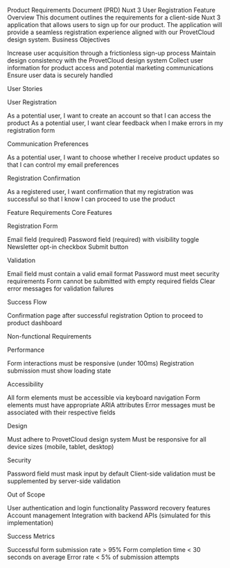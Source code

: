 Product Requirements Document (PRD)
Nuxt 3 User Registration Feature
Overview
This document outlines the requirements for a client-side Nuxt 3 application that allows users to sign up for our product. The application will provide a seamless registration experience aligned with our ProvetCloud design system.
Business Objectives

Increase user acquisition through a frictionless sign-up process
Maintain design consistency with the ProvetCloud design system
Collect user information for product access and potential marketing communications
Ensure user data is securely handled

User Stories

User Registration

As a potential user, I want to create an account so that I can access the product
As a potential user, I want clear feedback when I make errors in my registration form

Communication Preferences

As a potential user, I want to choose whether I receive product updates so that I can control my email preferences

Registration Confirmation

As a registered user, I want confirmation that my registration was successful so that I know I can proceed to use the product

Feature Requirements
Core Features

Registration Form

Email field (required)
Password field (required) with visibility toggle
Newsletter opt-in checkbox
Submit button

Validation

Email field must contain a valid email format
Password must meet security requirements
Form cannot be submitted with empty required fields
Clear error messages for validation failures

Success Flow

Confirmation page after successful registration
Option to proceed to product dashboard

Non-functional Requirements

Performance

Form interactions must be responsive (under 100ms)
Registration submission must show loading state

Accessibility

All form elements must be accessible via keyboard navigation
Form elements must have appropriate ARIA attributes
Error messages must be associated with their respective fields

Design

Must adhere to ProvetCloud design system
Must be responsive for all device sizes (mobile, tablet, desktop)

Security

Password field must mask input by default
Client-side validation must be supplemented by server-side validation

Out of Scope

User authentication and login functionality
Password recovery features
Account management
Integration with backend APIs (simulated for this implementation)

Success Metrics

Successful form submission rate > 95%
Form completion time < 30 seconds on average
Error rate < 5% of submission attempts
